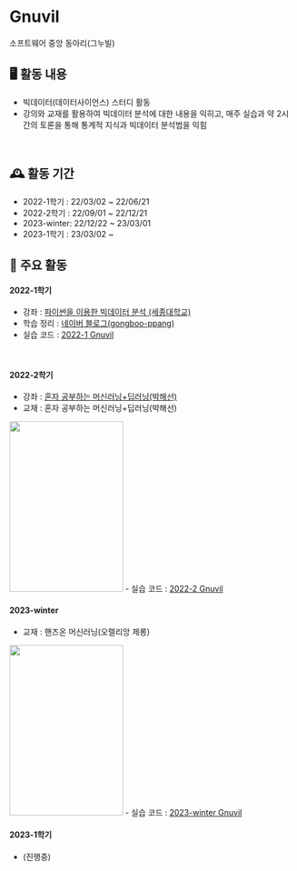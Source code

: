 # Gnuvil
소프트웨어 중앙 동아리(그누빌)


## 🖥️ 활동 내용
- 빅데이터(데이터사이언스) 스터디 활동<br>
- 강의와 교재를 활용하여 빅데이터 분석에 대한 내용을 익히고, 매주 실습과 약 2시간의 토론을 통해 통계적 지식과 빅데이터 분석법을 익힘
<br>

## 🕰️ 활동 기간
* 2022-1학기 : 22/03/02 ~ 22/06/21
* 2022-2학기 : 22/09/01 ~ 22/12/21
* 2023-winter: 22/12/22 ~ 23/03/01
* 2023-1학기 : 23/03/02 ~ 



## 📌 주요 활동
#### 2022-1학기
- 강좌 : <a href="http://www.kmooc.kr/courses/course-v1:SejonguniversityK+SJKMOOC05k+2018_02SJ5_R2/course/">파이썬을 이용한 빅데이터 분석 (세종대학교)</a>
- 학습 정리 : <a href="https://blog.naver.com/gongboo_ppang/222665517796">네이버 블로그(gongboo-ppang)</a>
- 실습 코드 : <a href="https://github.com/SS-yong/Gnuvil/tree/main/2022-1%20Gnuvil">2022-1 Gnuvil</a>
<br>

#### 2022-2학기
- 강좌 : <a href="https://www.youtube.com/watch?v=J6wehCO_c58&list=PLJN246lAkhQjoU0C4v8FgtbjOIXxSs_4Q" >혼자 공부하는 머신러닝+딥러닝(박해선)</a>
- 교재 : 혼자 공부하는 머신러닝+딥러닝(박해선)
<img src="https://image.aladin.co.kr/product/25793/20/cover500/k052736813_2.jpg"  width="200" height="300">
- 실습 코드 : <a href="https://github.com/SS-yong/Gnuvil/tree/main/2022-2%20Gnuvil">2022-2 Gnuvil</a>
<br>

#### 2023-winter
- 교재 : 핸즈온 머신러닝(오렐리앙 제롱)
<img src="https://image.aladin.co.kr/product/23767/71/cover500/k532639960_1.jpg"  width="200" height="300">
- 실습 코드 : <a href="https://github.com/SS-yong/Gnuvil/tree/main/2023-1%20Gnuvil">2023-winter Gnuvil</a>
<br>

#### 2023-1학기
- (진행중)

